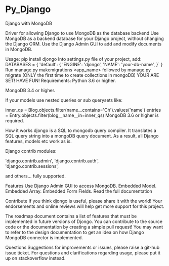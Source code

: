 # Py_Django
Django with MongoDB

Driver for allowing Django to use MongoDB as the database backend
Use MongoDB as a backend database for your Django project, without changing the Django ORM. Use the Django Admin GUI to add and modify documents in MongoDB.

Usage:
pip install djongo
Into settings.py file of your project, add:
DATABASES = {
    'default': {
        'ENGINE': 'djongo',
        'NAME': 'your-db-name',
    }`
}
Run manage.py makemigrations <app_name> followed by manage.py migrate (ONLY the first time to create collections in mongoDB)
YOUR ARE SET! HAVE FUN!
Requirements:
Python 3.6 or higher.

MongoDB 3.4 or higher.

If your models use nested queries or sub querysets like:

inner_qs = Blog.objects.filter(name__contains='Ch').values('name')
entries = Entry.objects.filter(blog__name__in=inner_qs)
MongoDB 3.6 or higher is required.

How it works
djongo is a SQL to mongodb query compiler. It translates a SQL query string into a mongoDB query document. As a result, all Django features, models etc work as is.

Django contrib modules:

  
'django.contrib.admin',
'django.contrib.auth',    
'django.contrib.sessions',

and others... fully supported.

Features
Use Django Admin GUI to access MongoDB.
Embedded Model.
Embedded Array.
Embedded Form Fields.
Read the full documentation

Contribute
If you think djongo is useful, please share it with the world! Your endorsements and online reviews will help get more support for this project.

The roadmap document contains a list of features that must be implemented in future versions of Djongo. You can contribute to the source code or the documentation by creating a simple pull request! You may want to refer to the design documentation to get an idea on how Django MongoDB connector is implemented.


Questions
Suggestions for improvements or issues, please raise a git-hub issue ticket. For questions and clarifications regarding usage, please put it up on stackoverflow instead.
